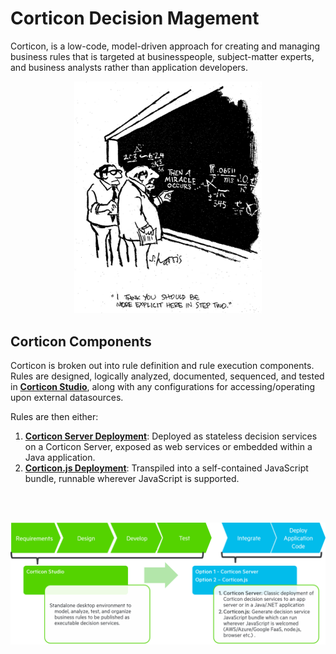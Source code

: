 # Corticon Decision Magement

Corticon, is a low-code, model-driven approach for creating and managing business rules that is targeted at businesspeople, subject-matter experts, and business analysts rather than application developers.

<p align="center">  <img src="assets/be-more-explicit.jpg" width="300"/>
</p>

## Corticon Components

Corticon is broken out into rule definition and rule execution components. Rules are designed, logically analyzed, documented, sequenced, and tested in **[Corticon Studio](studio/)**, along with any configurations for accessing/operating upon external datasources.

Rules are then either:

1) **[Corticon Server Deployment](server/)**: Deployed as stateless decision services on a Corticon Server, exposed as web services or embedded within a Java application.
2) **[Corticon.js Deployment](js/)**: Transpiled into a self-contained JavaScript bundle, runnable wherever JavaScript is supported.

<br>
<br>
<p align="center">  <img src="assets/design flow corticon.png" width="600"/>
</p>
